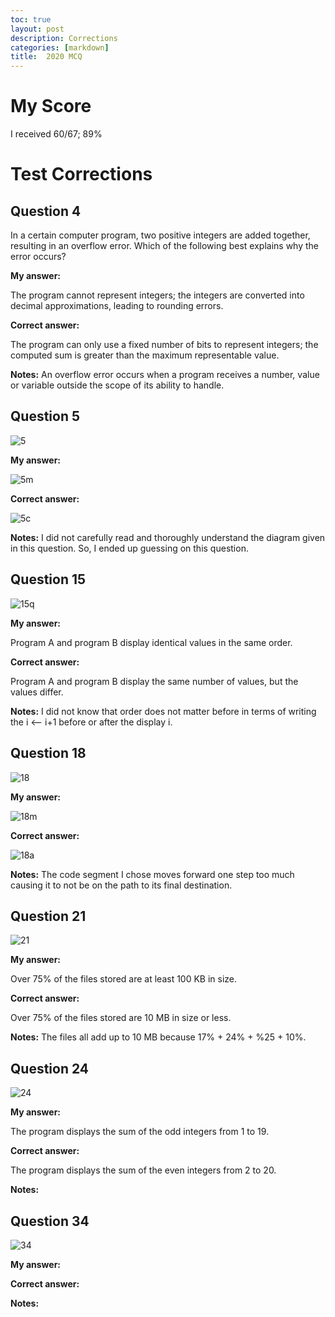 ```yaml
---
toc: true
layout: post
description: Corrections
categories: [markdown]
title:  2020 MCQ 
---
```


# My Score

I received 60/67; 89% 

# Test Corrections

## Question 4

In a certain computer program, two positive integers are added together, resulting in an overflow error. Which of the following best explains why the error occurs?

**My answer:**  

The program cannot represent integers; the integers are converted into decimal approximations, leading to rounding errors.

**Correct answer:**  

The program can only use a fixed number of bits to represent integers; the computed sum is greater than the maximum representable value.

**Notes:** An overflow error occurs when a program receives a number, value or variable outside the scope of its ability to handle. 

## Question 5

![5](https://cdn.discordapp.com/attachments/1010052426490982461/1098294435411931268/Screen_Shot_2023-04-19_at_10.07.35_AM.jpg)

**My answer:**  

![5m](https://cdn.discordapp.com/attachments/1010052426490982461/1098294435713917018/Screen_Shot_2023-04-19_at_10.08.57_AM.jpg)

**Correct answer:**  

![5c](https://cdn.discordapp.com/attachments/1010052426490982461/1098294436196274307/Screen_Shot_2023-04-19_at_10.08.29_AM.jpg)

**Notes:** I did not carefully read and thoroughly understand the diagram given in this question. So, I ended up guessing on this question. 


## Question 15

![15q](https://cdn.discordapp.com/attachments/1010052426490982461/1098299280760000564/Screen_Shot_2023-04-19_at_10.28.29_AM.jpg)

**My answer:**  

Program A and program B display identical values in the same order.

**Correct answer:**  

Program A and program B display the same number of values, but the values differ.

**Notes:** I did not know that order does not matter before in terms of writing the i <-- i+1 before or after the display i. 

## Question 18 

![18](https://cdn.discordapp.com/attachments/1010052426490982461/1098302051710140516/Screen_Shot_2023-04-19_at_10.38.39_AM.jpg)

**My answer:**  

![18m](https://cdn.discordapp.com/attachments/1010052426490982461/1098302052683218984/Screen_Shot_2023-04-19_at_10.39.35_AM.jpg)

**Correct answer:**  

![18a](https://cdn.discordapp.com/attachments/1010052426490982461/1098302052125388820/Screen_Shot_2023-04-19_at_10.39.11_AM.jpg)

**Notes:** The code segment I chose moves forward one step too much causing it to not be on the path to its final destination. 

## Question 21

![21](https://cdn.discordapp.com/attachments/1010052426490982461/1098303686419157034/Screen_Shot_2023-04-19_at_10.46.05_AM.jpg)

**My answer:**  

Over 75% of the files stored are at least 100 KB in size.

**Correct answer:**  

Over 75% of the files stored are 10 MB in size or less.

**Notes:** The files all add up to 10 MB because 17% + 24% + %25 + 10%. 

## Question 24

![24](https://cdn.discordapp.com/attachments/1010052426490982461/1098304842696491118/Screen_Shot_2023-04-19_at_10.50.59_AM.jpg)

**My answer:**  

The program displays the sum of the odd integers from 1 to 19.

**Correct answer:**  

The program displays the sum of the even integers from 2 to 20.

**Notes:** 

## Question 34

![34]()

**My answer:**  


**Correct answer:**  


**Notes:** 
